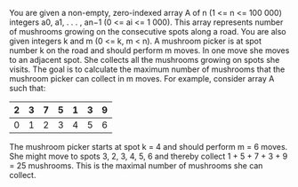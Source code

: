 You are given a non-empty, zero-indexed array A of n (1 <= n <= 100 000) integers
a0, a1, . . . , an−1 (0 <= ai <= 1 000). This array represents number of mushrooms growing on the
consecutive spots along a road. You are also given integers k and m (0 <= k, m < n).
A mushroom picker is at spot number k on the road and should perform m moves. In
one move she moves to an adjacent spot. She collects all the mushrooms growing on spots
she visits. The goal is to calculate the maximum number of mushrooms that the mushroom
picker can collect in m moves.
For example, consider array A such that:

| 2 | 3 | 7 | 5 | 1 | 3 | 9 |
| - | - | - | - | - | - | - |
| 0 | 1 | 2 | 3 | 4 | 5 | 6 |

The mushroom picker starts at spot k = 4 and should perform m = 6 moves. She might
move to spots 3, 2, 3, 4, 5, 6 and thereby collect 1 + 5 + 7 + 3 + 9 = 25 mushrooms. This is the
maximal number of mushrooms she can collect.
